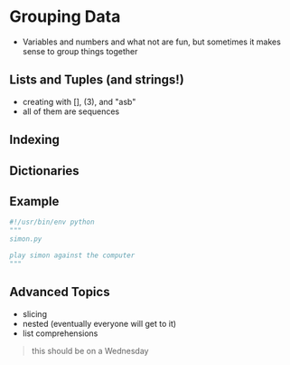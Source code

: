 # Grouping Data
* Variables and numbers and what not are fun, but sometimes it makes sense to group things together

## Lists and Tuples (and strings!)
* creating with [], (3), and "asb"
* all of them are sequences

## Indexing

## Dictionaries


## Example
```python
#!/usr/bin/env python
"""
simon.py

play simon against the computer
"""
```

## Advanced Topics
* slicing
* nested (eventually everyone will get to it)
* list comprehensions

> this should be on a Wednesday
